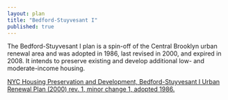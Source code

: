 ```yaml
---
layout: plan
title: "Bedford-Stuyvesant I"
published: true
---
```


The Bedford-Stuyvesant I plan is a spin-off of the Central Brooklyn urban renewal area and was adopted in 1986, last revised in 2000, and expired in 2008. It intends to preserve existing and develop additional low- and moderate-income housing.

[NYC Housing Preservation and Development, Bedford-Stuyvesant I Urban Renewal Plan (2000) rev. 1, minor change 1, adopted 1986.](https://www.nyc.gov/assets/hpd/downloads/pdfs/services/bedford-stuyvesant-i-first-amended-urp-first-minor-change.pdf) 
